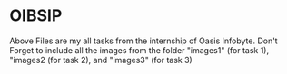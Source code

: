 # OIBSIP
Above Files are my all tasks from the internship of Oasis Infobyte.
Don't Forget to include all the images from the folder "images1" (for task 1), "images2 (for task 2), and "images3" (for task 3)
